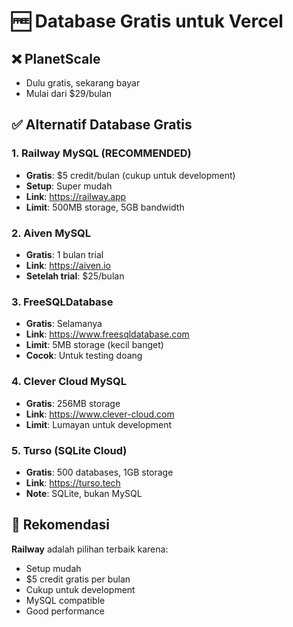 # 🆓 Database Gratis untuk Vercel

## ❌ PlanetScale
- Dulu gratis, sekarang bayar
- Mulai dari $29/bulan

## ✅ Alternatif Database Gratis

### 1. Railway MySQL (RECOMMENDED)
- **Gratis**: $5 credit/bulan (cukup untuk development)
- **Setup**: Super mudah
- **Link**: https://railway.app
- **Limit**: 500MB storage, 5GB bandwidth

### 2. Aiven MySQL
- **Gratis**: 1 bulan trial
- **Link**: https://aiven.io
- **Setelah trial**: $25/bulan

### 3. FreeSQLDatabase
- **Gratis**: Selamanya
- **Link**: https://www.freesqldatabase.com
- **Limit**: 5MB storage (kecil banget)
- **Cocok**: Untuk testing doang

### 4. Clever Cloud MySQL
- **Gratis**: 256MB storage
- **Link**: https://www.clever-cloud.com
- **Limit**: Lumayan untuk development

### 5. Turso (SQLite Cloud)
- **Gratis**: 500 databases, 1GB storage
- **Link**: https://turso.tech
- **Note**: SQLite, bukan MySQL

## 🎯 Rekomendasi

**Railway** adalah pilihan terbaik karena:
- Setup mudah
- $5 credit gratis per bulan
- Cukup untuk development
- MySQL compatible
- Good performance